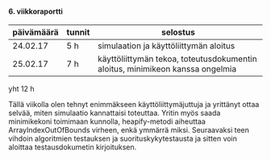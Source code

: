 #### 6. viikkoraportti


päivämäärä | tunnit | selostus |
---------|------------|-------------
24.02.17 | 5 h | simulaation ja käyttöliittymän aloitus
25.02.17 | 7 h | käyttöliittymän tekoa, toteutusdokumentin aloitus, minimikeon kanssa ongelmia

yht 12 h

Tällä viikolla olen tehnyt enimmäkseen käyttöliittymäjuttuja ja yrittänyt ottaa selvää, miten simulaatio kannattaisi toteuttaa. Yritin myös saada minimikekoni toimimaan kunnolla, heapify-metodi aiheuttaa ArrayIndexOutOfBounds virheen, enkä ymmärrä miksi.
Seuraavaksi teen vihdoin algoritmien testauksen ja suorituskykytestausta ja sitten voin aloittaa testausdokumetin kirjoituksen.
